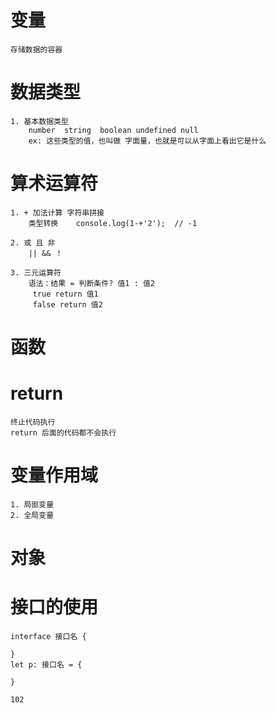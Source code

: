 # 变量 
    存储数据的容器
# 数据类型
    1. 基本数据类型
        number  string  boolean undefined null
        ex: 这些类型的值，也叫做 字面量，也就是可以从字面上看出它是什么
# 算术运算符
    1. + 加法计算 字符串拼接
        类型转换    console.log(1-+'2');  // -1

    2. 或 且 非
        || && ！

    3. 三元运算符
        语法：结果 = 判断条件? 值1 : 值2
         true return 值1
         false return 值2
# 函数 


# return 
    终止代码执行
    return 后面的代码都不会执行

# 变量作用域
    1. 局部变量
    2. 全局变量

# 对象

# 接口的使用
    interface 接口名 {

    }
    let p: 接口名 = {

    }

    102
